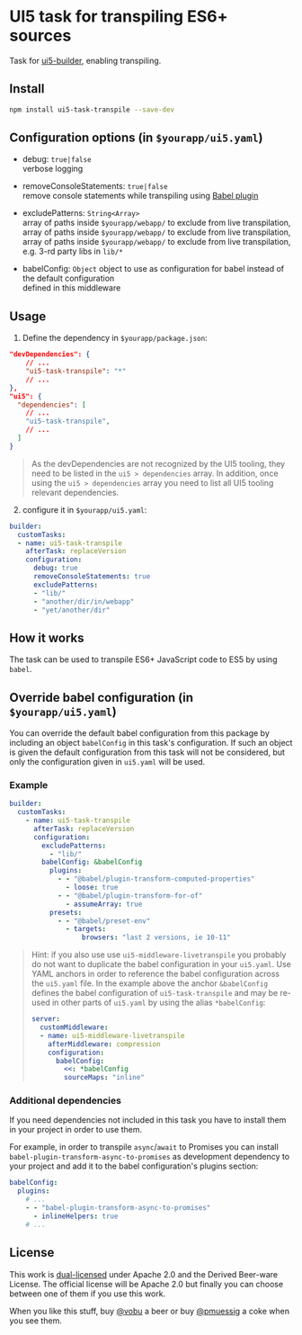 # UI5 task for transpiling ES6+ sources

Task for [ui5-builder](https://github.com/SAP/ui5-builder), enabling transpiling.

## Install

```bash
npm install ui5-task-transpile --save-dev
```

## Configuration options (in `$yourapp/ui5.yaml`)

- debug: `true|false`  
  verbose logging

- removeConsoleStatements: `true|false`  
  remove console statements while transpiling using [Babel plugin](https://babeljs.io/docs/en/babel-plugin-transform-remove-console)

- excludePatterns: `String<Array>`  
  array of paths inside `$yourapp/webapp/` to exclude from live transpilation,  
array of paths inside `$yourapp/webapp/` to exclude from live transpilation,
  array of paths inside `$yourapp/webapp/` to exclude from live transpilation,  
  e.g. 3-rd party libs in `lib/*`

- babelConfig: `Object`
  object to use as configuration for babel instead of the default configuration  
  defined in this middleware

## Usage

1. Define the dependency in `$yourapp/package.json`:

```json
"devDependencies": {
    // ...
    "ui5-task-transpile": "*"
    // ...
},
"ui5": {
  "dependencies": [
    // ...
    "ui5-task-transpile",
    // ...
  ]
}
```

> As the devDependencies are not recognized by the UI5 tooling, they need to be listed in the `ui5 > dependencies` array. In addition, once using the `ui5 > dependencies` array you need to list all UI5 tooling relevant dependencies.

2. configure it in `$yourapp/ui5.yaml`:

```yaml
builder:
  customTasks:
  - name: ui5-task-transpile
    afterTask: replaceVersion
    configuration:
      debug: true
      removeConsoleStatements: true
      excludePatterns:
      - "lib/"
      - "another/dir/in/webapp"
      - "yet/another/dir"
```

## How it works

The task can be used to transpile ES6+ JavaScript code to ES5 by using `babel`.

## Override babel configuration (in `$yourapp/ui5.yaml`)

You can override the default babel configuration from this package by including an object `babelConfig` in this task's configuration. If such an object is given the default configuration from this task will not be considered, but only the configuration given in `ui5.yaml` will be used.

### Example

```yaml
builder:
  customTasks:
    - name: ui5-task-transpile
      afterTask: replaceVersion
      configuration:
        excludePatterns:
          - "lib/"
        babelConfig: &babelConfig
          plugins:
            - - "@babel/plugin-transform-computed-properties"
              - loose: true
            - - "@babel/plugin-transform-for-of"
              - assumeArray: true
          presets:
            - - "@babel/preset-env"
              - targets:
                  browsers: "last 2 versions, ie 10-11"
```

> Hint: if you also use use `ui5-middleware-livetranspile` you probably do not want to duplicate the babel configuration in your `ui5.yaml`. Use YAML anchors in order to reference the babel configuration across the `ui5.yaml` file.
> In the example above the anchor `&babelConfig` defines the babel configuration of `ui5-task-transpile` and may be re-used in other parts of `ui5.yaml` by using the alias `*babelConfig`:
>
> ```yaml
> server:
>   customMiddleware:
>   - name: ui5-middleware-livetranspile
>     afterMiddleware: compression
>     configuration:
>       babelConfig:
>         <<: *babelConfig
>         sourceMaps: "inline"
> ```

### Additional dependencies

If you need dependencies not included in this task you have to install them in your project in order to use them.

For example, in order to transpile `async`/`await` to Promises you can install `babel-plugin-transform-async-to-promises` as development dependency to your project and add it to the babel configuration's plugins section:

```yaml
babelConfig:
  plugins:
    # ...
    - - "babel-plugin-transform-async-to-promises"
      - inlineHelpers: true
    # ...
```

## License

This work is [dual-licensed](../../LICENSE) under Apache 2.0 and the Derived Beer-ware License. The official license will be Apache 2.0 but finally you can choose between one of them if you use this work.

When you like this stuff, buy [@vobu](https://twitter.com/vobu) a beer or buy [@pmuessig](https://twitter.com/pmuessig) a coke when you see them.
